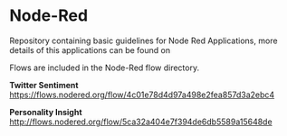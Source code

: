 # Node-Red
Repository containing basic guidelines for Node Red Applications, more details of this applications can be found on

Flows are included in the Node-Red flow directory.

**Twitter Sentiment**
https://flows.nodered.org/flow/4c01e78d4d97a498e2fea857d3a2ebc4

**Personality Insight**
http://flows.nodered.org/flow/5ca32a404e7f394de6db5589a15648de
